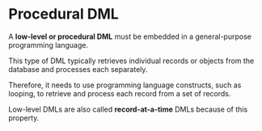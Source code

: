 # Procedural DML

A **low-level or procedural DML** must be embedded in a general-purpose programming language.

This type of DML typically retrieves individual records or objects from the database and processes each separately.

Therefore, it needs to use programming language constructs, such as looping, to retrieve and process each record from a set of records.

Low-level DMLs are also called **record-at-a-time** DMLs because of this property.